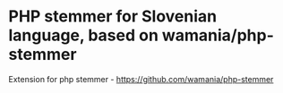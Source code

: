 # PHP stemmer for Slovenian language, based on wamania/php-stemmer
Extension for php stemmer - https://github.com/wamania/php-stemmer


# 
